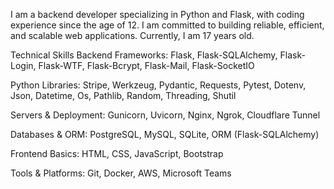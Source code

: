I am a backend developer specializing in Python and Flask, with coding experience since the age of 12. I am committed to building reliable, efficient, and scalable web applications. Currently, I am 17 years old.

Technical Skills
Backend Frameworks: Flask, Flask-SQLAlchemy, Flask-Login, Flask-WTF, Flask-Bcrypt, Flask-Mail, Flask-SocketIO

Python Libraries: Stripe, Werkzeug, Pydantic, Requests, Pytest, Dotenv, Json, Datetime, Os, Pathlib, Random, Threading, Shutil

Servers & Deployment: Gunicorn, Uvicorn, Nginx, Ngrok, Cloudflare Tunnel

Databases & ORM: PostgreSQL, MySQL, SQLite, ORM (Flask-SQLAlchemy)

Frontend Basics: HTML, CSS, JavaScript, Bootstrap

Tools & Platforms: Git, Docker, AWS, Microsoft Teams
